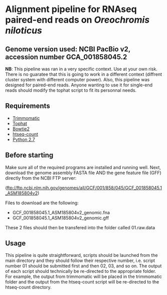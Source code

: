# Alignment pipeline for RNAseq paired-end reads on _Oreochromis niloticus_
## Genome version used: NCBI PacBio v2, accession number GCA_001858045.2

**NB**: This pipeline was ran in a very specific context. Use at your own risk. There is no guaratee that this is going to work in a different context (diffrent cluster system with different computer power). Also, this pipeline was designed for paired-end reads. Anyone wanting to use it for single-end reads should modify the tophat script to fit its personnal needs.

## Requirements
- [Trimmomatic](http://www.usadellab.org/cms/?page=trimmomatic) 
- [Tophat](https://ccb.jhu.edu/software/tophat/index.shtml)
- [Bowtie2](http://bowtie-bio.sourceforge.net/bowtie2/index.shtml)
- [htseq-count](http://www-huber.embl.de/HTSeq/doc/count.html)
- [Python 2.7](https://www.python.org/download/releases/2.7/)

## Before starting
Make sure all of the required programs are installed and running well. Next, download the genome assembly FASTA file AND the gene feature file (GFF) directly from the NCBI FTP server:

(ftp://ftp.ncbi.nlm.nih.gov/genomes/all/GCF/001/858/045/GCF_001858045.1_ASM185804v2)

Files to download are the following:
- GCF_001858045.1_ASM185804v2_genomic.fna
- GCF_001858045.1_ASM185804v2_genomic.gff

These 2 files should then be transfered into the folder called 01.raw.data

## Usage
This pipeline is quite straightforward, scripts should be launched from the main directory and they should follow their respective number, i.e. script number 01 should be submitted first and then 02, 03, and so on. The output of each script should technically be re-directed to the appropriate folder. For example, the output from trimmomatic will be placed in the trimmomatic folder and the output from the htseq-count script will be re-directed to the htseq-count directory.
